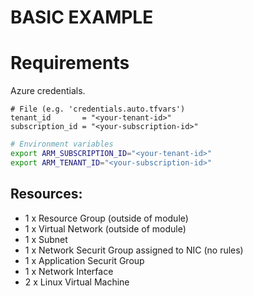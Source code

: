 # BASIC EXAMPLE

# Requirements

Azure credentials.

```hcl
# File (e.g. 'credentials.auto.tfvars')
tenant_id       = "<your-tenant-id>"
subscription_id = "<your-subscription-id>"
```

```bash
# Environment variables
export ARM_SUBSCRIPTION_ID="<your-tenant-id>"
export ARM_TENANT_ID="<your-subscription-id>"
```

## Resources:

  * 1 x Resource Group (outside of module)
  * 1 x Virtual Network (outside of module)
  * 1 x Subnet
  * 1 x Network Securit Group assigned to NIC (no rules)
  * 1 x Application Securit Group
  * 1 x Network Interface
  * 2 x Linux Virtual Machine

